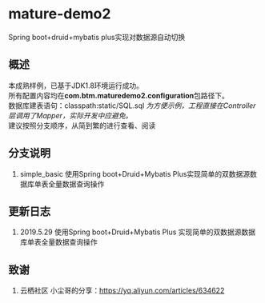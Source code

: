 # mature-demo2
Spring boot+druid+mybatis plus实现对数据源自动切换

概述
--
本成熟样例，已基于JDK1.8环境运行成功。  
所有配置内容均在**com.btm.maturedemo2.configuration**包路径下。  
数据库建表语句：classpath:static/SQL.sql
_为方便示例，工程直接在Controller层调用了Mapper，实际开发中应避免。_   
建议按照分支顺序，从简到繁的进行查看、阅读

分支说明
--
1. simple_basic 使用Spring boot+Druid+Mybatis Plus实现简单的双数据源数据库单表全量数据查询操作

更新日志
--
1. 2019.5.29 使用Spring boot+Druid+Mybatis Plus 实现简单的双数据源数据库单表全量数据查询操作

致谢
--
1. 云栖社区 小尘哥的分享：https://yq.aliyun.com/articles/634622